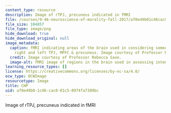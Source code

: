 ```yaml
---
content_type: resource
description: Image of rTPJ, precuneus indicated in fMRI
file: /courses/9-46-neuroscience-of-morality-fall-2017/af0e49b01c46cac001c50974fa7389bc_MIT9_46F17_chp.png
file_size: 104857
file_type: image/png
hide_download: true
hide_download_original: null
image_metadata:
  caption: fMRI indicating areas of the brain used in considering someone's intentions;
    right and left TPJ, MPFC & precuneus. Image courtesy of Professor Rebecca Saxe.
  credit: Image courtesy of Professor Rebecca Saxe.
  image-alt: fMRI image of regions in the brain used in assessing intent.
learning_resource_types: []
license: https://creativecommons.org/licenses/by-nc-sa/4.0/
ocw_type: OCWImage
resourcetype: Image
title: CHP
uid: af0e49b0-1c46-cac0-01c5-0974fa7389bc
---
```

Image of rTPJ, precuneus indicated in fMRI